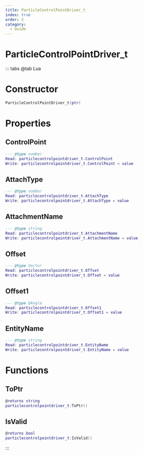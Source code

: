 ```yaml
---
title: ParticleControlPointDriver_t
index: true
order: 2
category:
  - Guide
---
```


# ParticleControlPointDriver_t

::: tabs
@tab Lua
# Constructor
```lua
ParticleControlPointDriver_t(ptr)
```
# Properties
## ControlPoint 
```lua
--- @type number
Read: particlecontrolpointdriver_t.ControlPoint
Write: particlecontrolpointdriver_t.ControlPoint = value
```
## AttachType 
```lua
--- @type number
Read: particlecontrolpointdriver_t.AttachType
Write: particlecontrolpointdriver_t.AttachType = value
```
## AttachmentName 
```lua
--- @type string
Read: particlecontrolpointdriver_t.AttachmentName
Write: particlecontrolpointdriver_t.AttachmentName = value
```
## Offset 
```lua
--- @type Vector
Read: particlecontrolpointdriver_t.Offset
Write: particlecontrolpointdriver_t.Offset = value
```
## Offset1 
```lua
--- @type QAngle
Read: particlecontrolpointdriver_t.Offset1
Write: particlecontrolpointdriver_t.Offset1 = value
```
## EntityName 
```lua
--- @type string
Read: particlecontrolpointdriver_t.EntityName
Write: particlecontrolpointdriver_t.EntityName = value
```
# Functions
## ToPtr
```lua
@returns string
particlecontrolpointdriver_t:ToPtr()
```
## IsValid
```lua
@returns bool
particlecontrolpointdriver_t:IsValid()
```

:::